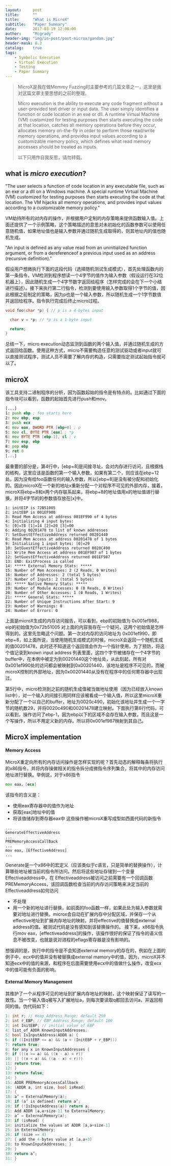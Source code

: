 ```yaml
---
layout:     post
title:      ""
title:      "What is MicroX"
subtitle:   "Paper Summary"
date:       2017-03-19 12:00:00
author:     "Mcgrady"
header-img: "img/in-post/post-microx/gandam.jpg"
header-mask: 0.3
catalog:    true
tags:
    - Symbolic Execution
    - Virtual Execution
    - Testing
    - Paper Summary
---
```


> MicroX是我在做Memroy Fuzzing时主要参考的几篇文章之一，这里是我对这篇文章主要思想的之前的整理。
>
> Micro execution is the ability to execute any code fragment without a user-provided test driver or input data. The user simply identifies a function or code location in an exe or dll. A runtime Virtual Machine (VM) customized for testing purposes then starts executing the code at that location, catches all memory operations before they occur, allocates memory on-the-fly in order to perform those read/write memory operations, and provides input values according to a customizable memory policy, which defines what read memory accesses should be treated as inputs.
>
> 以下只用作自我反思，请勿转载。

## what is *micro execution*?
"The user selects a function of code location in any executable file, such as an exe or a dll on a Windows machine. A special runtime Virtual Machine (VM) customized for testing purposes then starts executing the code at that location. The VM hijacks all memory operations, and provides input values according to a customizable memory policy."

VM劫持所有的对内存的操作，并根据用户定制的内存策略来提供函数输入值。上面还提供了一个示例策略，这个策略描述的意思对未初始化的函数参数可以使用任意随机值，如果地址值也是输入参数并通过随机生成取得的，则其地址内的值也随机生成。

"An input is defined as any value read from an uninitialized function argument, or from a dereferenceof a previous input used as an address (recursive definition)."

假设用户想微执行下面的这段代码（选择随机测试生成模式），首先处理函数内的第一条指令，VM检测到程序想读一个4字节的值作为输入参数（假设运行在32位机器上），因此随机生成一个4字节数字返回给程序（怎样完成的会在下一个小结进行描述）。接下来执行第二行指令，检测到要使用输入参数取得1个字节的值，因此根据之前制定的策略，因为p也是一个输入参数，所以随机生成一个1字节数值并返回给程序。指令执行完成后终止micro过程。

```c++
void foo(char *p) { // p is a 4-bytes input

  char v = *p; // *p is a 1-byte input

  return;
}
```

总结一下，micro execution动态监测到函数的两个输入值，并通过随机生成的方式返回给函数。使用这种方式，micro不需要构造任意的测试驱动或者input就可以直接测试程序，测试人员不需要了解内存的构造，只需要指定测试起始指令就可以了。

## microX
该工具支持二进制程序的分析，因为函数起始的指令是有特点的。比如通过下面的指令块可以看到，函数的起始首先进行push和mov。

```asm
[...]
1: push ebp ; foo starts here
2: mov ebp, esp
3: push ecx
4: mov eax, DWORD PTR [ebp+8] ; p
5: mov cl, BYTE PTR [eax] ; *p
6: mov BYTE PTR [ebp-1], cl ; v
7: mov esp, ebp
8: pop ebp
9: ret 0
[...]
```
最重要的部分是，第4行中，[ebp+8]是间接寻址，会对内存进行访问，且根据栈的结构，这里应该是函数的第一个输入参数，如果有第二个，则应该在ebp+12处。因为没有给foo函数任何的输入参数，所以[ebp+8]是没有被分配和初始化的。因此microX在一个新的地址x重新分配一个对程序不可见的外部内存，接着，microX将ebp+8和x两个内存联系起来，将ebp+8的地址值用x的地址值进行替换，并将4字节的的参数值存放在[x]中。

```
1: initEIP is 72B51005
2: initEBP is 001EF988
3: Read Mem Access at address 001EF990 of 4 bytes
4: Initializing 4 input bytes:
5: [0]=78 [1]=14 [2]=20 [3]=00
6: Adding 00201478 to list of known addresses
7: SetGuestEffectiveAddress returned 00201440
8: Read Mem Access at address 00201478 of 1 bytes
9: Initializing 1 input bytes: [0]=29
10: SetGuestEffectiveAddress returned 0020C490
11: Write Mem Access at address 001EF987 of 1 bytes
12: SetGuestEffectiveAddress returned 001EF987
13: END: ExitProcess is called
14: ***** External Memory Stats: *****
15: Number of Mem Accesses: 2 (2 Reads, 0 Writes)
16: Number of Addresses: 2 (total 5 bytes)
17: Number of Inputs: 2 (total 5 bytes)
18: ***** Native Memory Stats: *****
19: Number of Module Accesses: 0 (0 Reads, 0 Writes)
20: Number of Other Accesses: 1 (0 Reads, 1 Writes)
21: ***** General Stats: *****
22: Number of Unique Instructions After Start: 9
23: Number of Warnings: 0
24: Number of Errors: 0
```
上面是microX生成的内存访问报告，可以看到，ebp的初始值为 0x001ef988，eip的初始值为0x72b51005
对上面的内容我存在一个疑问，这两个初始值是怎样得到的。这里先忽略这个问题。第一次对内存的访问地址为 0x001ef990，即ebp+8，如上面所说，当使用随机生成模式的时候，microX会返回一个随机生成的值00201478，此时还不知道这个返回值会作为一个指针使用，为了预防，将这个值记录到known input address 列表里面，这四个字节被储存在一个4字节的buffer中，在本例中被定为到00201440这个地址处，从此刻起，所有对0x001ef990处的访问都会被映射到0x00201440，该地址是程序不可见的，而被microX控制的外部地址，因为0x00201440从没有在程序中的任何寄存器中出现过。

第5行中，micro检测到之前的随机生成值被当做地址使用（因为已经放入known list中），对一个输入的间接引用同样应该被看成一个输入值，所以这里microX重新分配了一个以自己的buffer，地址为0020c490，初始化该地址并生成一个一字节的随机数29，并将0020c490和00201478建立映射。下面执行第6行代码，可以看到，操作访问了ebp-1，因为ebp以下的区域不会存在输入参数，而且这是一个写操作，所以不用定义新的内存。所以将0x001ef987映射到其自己。

## MicroX implementation

#### Memory Access

MicroX重定向所有的内存访问操作是怎样实现的呢？首先动态的解释每条将执行的x86指令，并将内存操做相关的指令拆分成微指令序列集合，将其中的内存访问地址进行替换。举例说，对于x86指令
```asm
mov eax，[ecx]
```
该指令的含义是：
- 使用eax寄存器中的值作为地址
- 获取[eax]地址中的值
- 将该值储存到寄存器eax中
这些操作被microX重写成型如西面代码的新指令

```
...
GenerateEffectiveAddress
...
PREMemoryAccessCallBack
...
mov eax, [EffectiveAddress]
...
```
Generate是一个x86中的宏定义（应该类似于c语言，只是简单的替换操作），计算哪些地址被当前的指令所访问。然后将这些地址存储到一个变量Effectiveaddress中，在 Effectiveaddress被访问之前需要有一个回调函数PREMemoryAccess，该回调函数检查当前的内存访问策略来决定当前的 Effectiveaddress如何访问
- 不处理
- 用一个新的地址进行替换，如前面的foo函数一样，如果此处为输入参数就需要对地址进行替换。microx会自动在扩展内存中分配区域，并保存一个从effective地址到扩展内存地址的映射。并将effective的值替换成external address的值。被测试代码是没有感知到该替换操作的。
接下来，x86指令执行mov eax，[effectiveaddress]的操作，该操作很好的保证了指令的语义信息不被改变，也就是说对进程的eflags寄存器是没有影响的。

想强调的是，执行中的指令是不会知道external memory的存在的，例如在上面的例子中，ecx中的值并没有被替换成external mamory中的值，因为，microX并不知道ecx中的值的来源，和程序在后面需要使用ecx中的值做什么操作，改变ecx中的值可能有负面的影响。

#### External Memory Management

其维护了一个从程序可见的地址到扩展内存地址的映射，这个映射保证了读写的一致性。当一个输入值q被写入扩展地址a，则每次要读取q都回去访问a，并返回相同的值。伪代码如下：

```c++
1: int r; // Heap_Address_Range; default 250
2: int r_EBP; // EBP_Address_Range; default 100
3: int InitEBP; // initial value of EBP
4: list_of_ADDR KnownInputAddresses;
5: bool IsInputAddress(ADDR a) {
6: if ((InitEBP <= a) && (a < (InitEBP + r_EBP)))
7: return true;
8: for any x in KnownInputAddresses {
9: if (((x >= a) && ((x - a) < r))
10: || ((x < a) && ((a - x) < r)))
11: return true;
12: }
13: return false;
14: }
15: ADDR PREMemoryAccessCallback
16: (ADDR a, int size, bool isRead)
17: {
18: a’ = ExternalMemory(a);
19: if (a’ is defined) return a’;
20: if (!IsInputAddress(a)) return a;
21: Add ADDR [a,a+size-1] to ExternalMemory;
22: a’ = ExternalMemory(a);
23: if (isRead) {
24: initialize the values at ADDR [a,a+size-1]
25: in ExternalMemory;
26: if (size == 4)
27: { add the 4-bytes value at [a,a+3]
28: to KnownInputAddresses; }
29: }
30: return a’;
31: }
```

